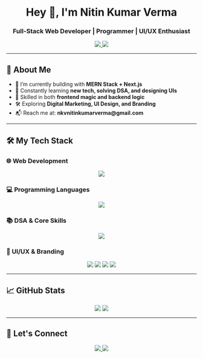 
<link rel="stylesheet" href="https://cdnjs.cloudflare.com/ajax/libs/animate.css/4.1.1/animate.min.css"/>

<h1 align="center" class="animate__animated animate__fadeInDown animate__slow">Hey 👋, I'm Nitin Kumar Verma</h1>
<h3 align="center" class="animate__animated animate__fadeInUp animate__delay-1s">Full-Stack Web Developer | Programmer | UI/UX Enthusiast</h3>

<p align="center" class="animate__animated animate__zoomIn animate__delay-2s">
  <a href="mailto:nkvnitinkumarverma@gmail.com">
    <img src="https://img.shields.io/badge/Email-nkvnitinkumarverma@gmail.com-D14836?style=for-the-badge&logo=gmail&logoColor=white" />
  </a>
  <a href="https://github.com/nitinverma22">
    <img src="https://img.shields.io/badge/GitHub-nitinverna22-181717?style=for-the-badge&logo=github&logoColor=white" />
  </a>
</p>

---

## 🚀 About Me

<ul class="animate__animated animate__fadeInUp animate__delay-1s">
  <li>🔭 I’m currently building with <strong>MERN Stack + Next.js</strong></li>
  <li>🌱 Constantly learning <strong>new tech, solving DSA, and designing UIs</strong></li>
  <li>🧠 Skilled in both <strong>frontend magic and backend logic</strong></li>
  <li>🛠️ Exploring <strong>Digital Marketing, UI Design, and Branding</strong></li>
  <li>📬 Reach me at: <strong>nkvnitinkumarverma@gmail.com</strong></li>
</ul>

---

## 🛠️ My Tech Stack

### 🌐 Web Development

<p align="center" class="animate__animated animate__fadeInUp animate__delay-1s">
  <img src="https://skillicons.dev/icons?i=html,css,js,ts,react,next,nodejs,mongodb,redux,bootstrap,tailwind" />
</p>

### 💻 Programming Languages

<p align="center" class="animate__animated animate__fadeInUp animate__delay-2s">
  <img src="https://skillicons.dev/icons?i=c,cpp,java,python" />
</p>

### 📚 DSA & Core Skills

<p align="center" class="animate__animated animate__fadeInUp animate__delay-3s">
  <img src="https://img.shields.io/badge/DSA-Problem Solving-blue?style=for-the-badge&logo=codeforces&logoColor=white" />
</p>

### 🎨 UI/UX & Branding

<p align="center" class="animate__animated animate__fadeInUp animate__delay-4s">
  <img src="https://img.shields.io/badge/Canva-00C4CC?style=for-the-badge&logo=canva&logoColor=white" />
  <img src="https://img.shields.io/badge/Figma-F24E1E?style=for-the-badge&logo=figma&logoColor=white" />
  <img src="https://img.shields.io/badge/Adobe_Express-000000?style=for-the-badge&logo=adobe&logoColor=white" />
  <img src="https://img.shields.io/badge/Digital_Marketing-4285F4?style=for-the-badge&logo=google&logoColor=white" />
</p>

---

## 📈 GitHub Stats

<p align="center" class="animate__animated animate__zoomIn animate__delay-1s">
  <img src="https://github-readme-stats.vercel.app/api?username=nitinverma22&show_icons=true&theme=tokyonight" />
  <img src="https://github-readme-streak-stats.herokuapp.com/?user=nitinverma22&theme=tokyonight" />
</p>

---

## 🔗 Let's Connect

<p align="center" class="animate__animated animate__fadeIn animate__delay-2s">
  <a href="mailto:nkvnitinkumarverma@gmail.com">
    <img src="https://img.shields.io/badge/Gmail-nkvnitinkumarverma@gmail.com-red?style=for-the-badge&logo=gmail&logoColor=white" />
  </a>
  <a href="https://github.com/nitinverna22">
    <img src="https://img.shields.io/badge/GitHub-nitinverna22-black?style=for-the-badge&logo=github&logoColor=white" />
  </a>
</p>
